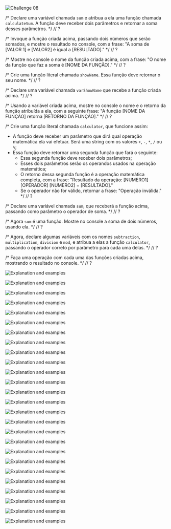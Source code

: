 ![Challenge 08](https://github.com/Clara-Pacheco/exe-curso-js-ninja/blob/main/images/Curso%20JavaScript%20Ninja%20_%20Udemy%20-%20Google%20Chrome%2026_09_2022%2008_07_15.png)


/*
Declare uma variável chamada `sum` e atribua a ela uma função chamada
`calculateSum`. A função deve receber dois parâmetros e retornar a soma
desses parâmetros.
*/
// ?

/*
Invoque a função criada acima, passando dois números que serão somados, e mostre
o resultado no console, com a frase:
"A soma de [VALOR 1] e [VALOR2] é igual a [RESULTADO]."
*/
// ?

/*
Mostre no console o nome da função criada acima, com a frase:
"O nome da função que faz a soma é [NOME DA FUNÇÃO]."
*/
// ?

/*
Crie uma função literal chamada `showName`. Essa função deve retornar o
seu nome.
*/
// ?

/*
Declare uma variável chamada `varShowName` que recebe a função criada acima.
*/
// ?

/*
Usando a variável criada acima, mostre no console o nome e o retorno da função
atribuída a ela, com a seguinte frase:
"A função [NOME DA FUNÇÃO] retorna [RETORNO DA FUNÇÃO]."
*/
// ?

/*
Crie uma função literal chamada `calculator`, que funcione assim:
- A função deve receber um parâmetro que dirá qual operação matemática ela
vai efetuar. Será uma string com os valores `+`, `-`, `*`, `/` ou `%`;
- Essa função deve retornar uma segunda função que fará o seguinte:
  - Essa segunda função deve receber dois parâmetros;
  - Esses dois parâmetros serão os operandos usados na operação matemática;
  - O retorno dessa segunda função é a operação matemática completa, com a frase:
  "Resultado da operação: [NUMERO1] [OPERADOR] [NUMERO2] = [RESULTADO]."
  - Se o operador não for válido, retornar a frase:
  "Operação inválida."
*/
// ?

/*
Declare uma variável chamada `sum`, que receberá a função acima, passando como
parâmetro o operador de soma.
*/
// ?

/*
Agora `sum` é uma função. Mostre no console a soma de dois números, usando ela.
*/
// ?

/*
Agora, declare algumas variáveis com os nomes `subtraction`, `multiplication`,
`division` e `mod`, e atribua a elas a função `calculator`, passando o operador
correto por parâmetro para cada uma delas.
*/
// ?

/*
Faça uma operação com cada uma das funções criadas acima, mostrando o resultado
no console.
*/
// ?

![Explanation and examples](https://github.com/Clara-Pacheco/exe-curso-js-ninja/blob/main/SECAO%2008-%20AULA%2008/1%20-%20Curso%20JavaScript%20Ninja%20_%20Udemy%20-%20Google%20Chrome%2026_09_2022%2007_23_34.png)

![Explanation and examples](https://github.com/Clara-Pacheco/exe-curso-js-ninja/blob/main/SECAO%2008-%20AULA%2008/2%20-%20Curso%20JavaScript%20Ninja%20_%20Udemy%20-%20Google%20Chrome%2026_09_2022%2007_54_26.png)

![Explanation and examples](https://github.com/Clara-Pacheco/exe-curso-js-ninja/blob/main/SECAO%2008-%20AULA%2008/Curso%20JavaScript%20Ninja%20_%20Udemy%20-%20Google%20Chrome%2026_09_2022%2007_24_26.png)

![Explanation and examples](https://github.com/Clara-Pacheco/exe-curso-js-ninja/blob/main/SECAO%2008-%20AULA%2008/Curso%20JavaScript%20Ninja%20_%20Udemy%20-%20Google%20Chrome%2026_09_2022%2007_24_42.png)

![Explanation and examples](https://github.com/Clara-Pacheco/exe-curso-js-ninja/blob/main/SECAO%2008-%20AULA%2008/Curso%20JavaScript%20Ninja%20_%20Udemy%20-%20Google%20Chrome%2026_09_2022%2007_25_31.png)

![Explanation and examples](https://github.com/Clara-Pacheco/exe-curso-js-ninja/blob/main/SECAO%2008-%20AULA%2008/Curso%20JavaScript%20Ninja%20_%20Udemy%20-%20Google%20Chrome%2026_09_2022%2007_28_36.png)

![Explanation and examples](https://github.com/Clara-Pacheco/exe-curso-js-ninja/blob/main/SECAO%2008-%20AULA%2008/Curso%20JavaScript%20Ninja%20_%20Udemy%20-%20Google%20Chrome%2026_09_2022%2007_32_08.png)

![Explanation and examples](https://github.com/Clara-Pacheco/exe-curso-js-ninja/blob/main/SECAO%2008-%20AULA%2008/Curso%20JavaScript%20Ninja%20_%20Udemy%20-%20Google%20Chrome%2026_09_2022%2007_32_49.png)

![Explanation and examples](https://github.com/Clara-Pacheco/exe-curso-js-ninja/blob/main/SECAO%2008-%20AULA%2008/Curso%20JavaScript%20Ninja%20_%20Udemy%20-%20Google%20Chrome%2026_09_2022%2007_33_01.png)

![Explanation and examples](https://github.com/Clara-Pacheco/exe-curso-js-ninja/blob/main/SECAO%2008-%20AULA%2008/Curso%20JavaScript%20Ninja%20_%20Udemy%20-%20Google%20Chrome%2026_09_2022%2007_35_19.png)

![Explanation and examples](https://github.com/Clara-Pacheco/exe-curso-js-ninja/blob/main/SECAO%2008-%20AULA%2008/Curso%20JavaScript%20Ninja%20_%20Udemy%20-%20Google%20Chrome%2026_09_2022%2007_35_19.png)

![Explanation and examples](https://github.com/Clara-Pacheco/exe-curso-js-ninja/blob/main/SECAO%2008-%20AULA%2008/Curso%20JavaScript%20Ninja%20_%20Udemy%20-%20Google%20Chrome%2026_09_2022%2007_37_29.png)

![Explanation and examples](https://github.com/Clara-Pacheco/exe-curso-js-ninja/blob/main/SECAO%2008-%20AULA%2008/Curso%20JavaScript%20Ninja%20_%20Udemy%20-%20Google%20Chrome%2026_09_2022%2007_37_46.png)

![Explanation and examples](https://github.com/Clara-Pacheco/exe-curso-js-ninja/blob/main/SECAO%2008-%20AULA%2008/Curso%20JavaScript%20Ninja%20_%20Udemy%20-%20Google%20Chrome%2026_09_2022%2007_38_51.png)

![Explanation and examples](https://github.com/Clara-Pacheco/exe-curso-js-ninja/blob/main/SECAO%2008-%20AULA%2008/Curso%20JavaScript%20Ninja%20_%20Udemy%20-%20Google%20Chrome%2026_09_2022%2007_38_59.png)

![Explanation and examples](https://github.com/Clara-Pacheco/exe-curso-js-ninja/blob/main/SECAO%2008-%20AULA%2008/Curso%20JavaScript%20Ninja%20_%20Udemy%20-%20Google%20Chrome%2026_09_2022%2007_39_17.png)

![Explanation and examples](https://github.com/Clara-Pacheco/exe-curso-js-ninja/blob/main/SECAO%2008-%20AULA%2008/Curso%20JavaScript%20Ninja%20_%20Udemy%20-%20Google%20Chrome%2026_09_2022%2007_42_09.png)

![Explanation and examples](https://github.com/Clara-Pacheco/exe-curso-js-ninja/blob/main/SECAO%2008-%20AULA%2008/Curso%20JavaScript%20Ninja%20_%20Udemy%20-%20Google%20Chrome%2026_09_2022%2007_43_30.png)

![Explanation and examples](https://github.com/Clara-Pacheco/exe-curso-js-ninja/blob/main/SECAO%2008-%20AULA%2008/Curso%20JavaScript%20Ninja%20_%20Udemy%20-%20Google%20Chrome%2026_09_2022%2007_44_37.png)

![Explanation and examples](https://github.com/Clara-Pacheco/exe-curso-js-ninja/blob/main/SECAO%2008-%20AULA%2008/Curso%20JavaScript%20Ninja%20_%20Udemy%20-%20Google%20Chrome%2026_09_2022%2007_45_02.png)

![Explanation and examples](https://github.com/Clara-Pacheco/exe-curso-js-ninja/blob/main/SECAO%2008-%20AULA%2008/Curso%20JavaScript%20Ninja%20_%20Udemy%20-%20Google%20Chrome%2026_09_2022%2007_46_52.png)

![Explanation and examples](https://github.com/Clara-Pacheco/exe-curso-js-ninja/blob/main/SECAO%2008-%20AULA%2008/Curso%20JavaScript%20Ninja%20_%20Udemy%20-%20Google%20Chrome%2026_09_2022%2007_56_49.png)

![Explanation and examples](https://github.com/Clara-Pacheco/exe-curso-js-ninja/blob/main/SECAO%2008-%20AULA%2008/Curso%20JavaScript%20Ninja%20_%20Udemy%20-%20Google%20Chrome%2026_09_2022%2007_57_19.png)

![Explanation and examples](https://github.com/Clara-Pacheco/exe-curso-js-ninja/blob/main/SECAO%2008-%20AULA%2008/Curso%20JavaScript%20Ninja%20_%20Udemy%20-%20Google%20Chrome%2026_09_2022%2007_57_45.png)

![Explanation and examples](https://github.com/Clara-Pacheco/exe-curso-js-ninja/blob/main/SECAO%2008-%20AULA%2008/Curso%20JavaScript%20Ninja%20_%20Udemy%20-%20Google%20Chrome%2026_09_2022%2008_00_18.png)

![Explanation and examples](https://github.com/Clara-Pacheco/exe-curso-js-ninja/blob/main/SECAO%2008-%20AULA%2008/Curso%20JavaScript%20Ninja%20_%20Udemy%20-%20Google%20Chrome%2026_09_2022%2008_01_34.png)

